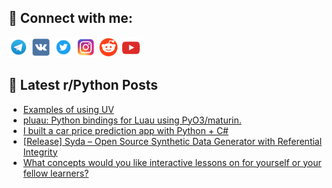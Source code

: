 ## 🔎 Connect with me:
[<img src="https://github.com/bullbesh/bullbesh/blob/main/images/Telegram.png" width="32" height="32" />](https://t.me/bullbesh)
[<img src="https://github.com/bullbesh/bullbesh/blob/main/images/VK.png" width="32" height="32" />](https://vk.com/bullbesh)
[<img src="https://github.com/bullbesh/bullbesh/blob/main/images/Twitter.png" width="32" height="32" />](https://twitter.com/bullbesh1)
[<img src="https://github.com/bullbesh/bullbesh/blob/main/images/Instagram.png" width="32" height="32" />](https://www.instagram.com/bullbesh)
[<img src="https://github.com/bullbesh/bullbesh/blob/main/images/Reddit.png" width="32" height="32" />](https://www.reddit.com/user/bullbesh)
[<img src="https://github.com/bullbesh/bullbesh/blob/main/images/YouTube.png" width="32" height="32" />](https://www.youtube.com/channel/UCtfjRs6uzgq5mfm8S06WTcg)

## 📕 Latest r/Python Posts
<!-- BLOG-POST-LIST:START -->
- [Examples of using UV](https://www.reddit.com/r/Python/comments/1mx53x9/examples_of_using_uv/)
- [pluau: Python bindings for Luau using PyO3/maturin.](https://www.reddit.com/r/Python/comments/1mx3tlj/pluau_python_bindings_for_luau_using_pyo3maturin/)
- [I built a car price prediction app with Python + C#](https://www.reddit.com/r/Python/comments/1mx2aqc/i_built_a_car_price_prediction_app_with_python_c/)
- [[Release] Syda – Open Source Synthetic Data Generator with Referential Integrity](https://www.reddit.com/r/Python/comments/1mww3tj/release_syda_open_source_synthetic_data_generator/)
- [What concepts would you like interactive lessons on for yourself or your fellow learners?](https://www.reddit.com/r/Python/comments/1mwt6ts/what_concepts_would_you_like_interactive_lessons/)
<!-- BLOG-POST-LIST:END -->
